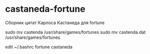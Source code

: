 # castaneda-fortune
Сборник цитат Карлоса Кастанеда для fortune

sudo mv castenda /usr/share/games/fortunes
sudo mv castenda.dat /usr/share/games/fortunes

edit ~/.bashrc
fortune castaneda
